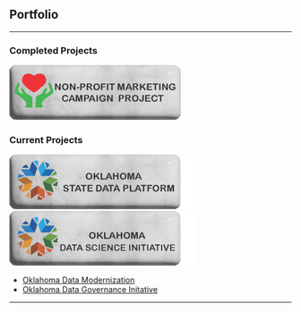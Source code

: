 ## Portfolio

---

### Completed Projects 

[<img src="images/NonProfitButton.gif?raw=true"/>](/pages/SASProject.md)

### Current Projects

[<img src="images/SDP Button.gif?raw=true"/>](/pages/OklahomaStateDataPlatformProject.md) <br>
[<img src="images/OKDataScienceButton1.gif?raw=true"/>](/pages/DataScienceInitiative.md) <br>
- [Oklahoma Data Modernization](https://oklahoma.gov/omes/services/information-services/dataservices.html)
- [Oklahoma Data Governance Initative](https://oklahoma.gov/omes/services/information-services/data-governance.html)

---



